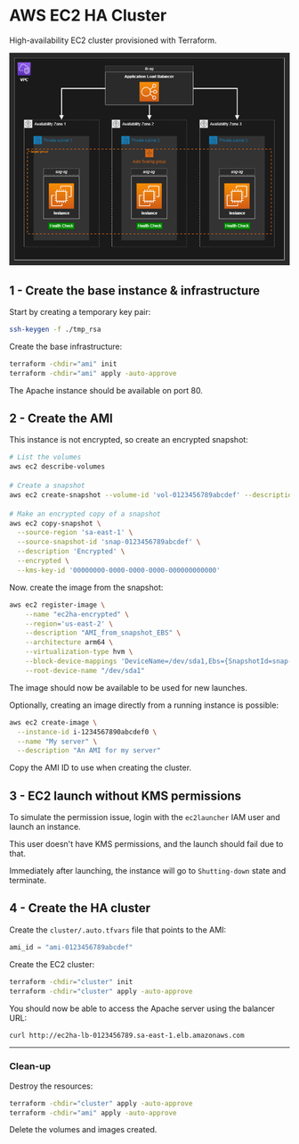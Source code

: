 # AWS EC2 HA Cluster

High-availability EC2 cluster provisioned with Terraform.

<img src=".diagrams/aws.drawio.png" />

## 1 - Create the base instance & infrastructure

Start by creating a temporary key pair:

```sh
ssh-keygen -f ./tmp_rsa
```

Create the base infrastructure:

```sh
terraform -chdir="ami" init
terraform -chdir="ami" apply -auto-approve
```

The Apache instance should be available on port 80.


## 2 - Create the AMI

This instance is not encrypted, so create an encrypted snapshot:

```sh
# List the volumes
aws ec2 describe-volumes

# Create a snapshot
aws ec2 create-snapshot --volume-id 'vol-0123456789abcdef' --description 'Unencrypted' --tag-specifications 'ResourceType=snapshot,Tags=[{Key=Name,Value=Unencrypted}]'

# Make an encrypted copy of a snapshot
aws ec2 copy-snapshot \
  --source-region 'sa-east-1' \
  --source-snapshot-id 'snap-0123456789abcdef' \
  --description 'Encrypted' \
  --encrypted \
  --kms-key-id '00000000-0000-0000-0000-000000000000'
```

Now. create the image from the snapshot:

```sh
aws ec2 register-image \
	--name "ec2ha-encrypted" \
	--region='us-east-2' \
	--description "AMI_from_snapshot_EBS" \
	--architecture arm64 \
	--virtualization-type hvm \
	--block-device-mappings 'DeviceName=/dev/sda1,Ebs={SnapshotId=snap-00000000000000000}' \
	--root-device-name "/dev/sda1"
```

The image should now be available to be used for new launches.

Optionally, creating an image directly from a running instance is possible:

```sh
aws ec2 create-image \
  --instance-id i-1234567890abcdef0 \
  --name "My server" \
  --description "An AMI for my server"
```

Copy the AMI ID to use when creating the cluster.

## 3 - EC2 launch without KMS permissions

To simulate the permission issue, login with the `ec2launcher` IAM user and launch an instance.

This user doesn't have KMS permissions, and the launch should fail due to that.

Immediately after launching, the instance will go to `Shutting-down` state and terminate.

## 4 - Create the HA cluster


Create the `cluster/.auto.tfvars` file that points to the AMI:

```terraform
ami_id = "ami-0123456789abcdef"
```

Create the EC2 cluster:

```sh
terraform -chdir="cluster" init
terraform -chdir="cluster" apply -auto-approve
```

You should now be able to access the Apache server using the balancer URL:

```sh
curl http://ec2ha-lb-0123456789.sa-east-1.elb.amazonaws.com
```

---

### Clean-up

Destroy the resources:

```sh
terraform -chdir="cluster" apply -auto-approve
terraform -chdir="ami" apply -auto-approve
```

Delete the volumes and images created.
